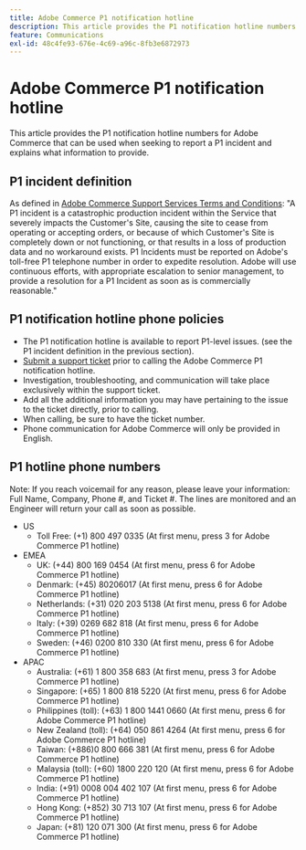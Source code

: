 ```yaml
---
title: Adobe Commerce P1 notification hotline
description: This article provides the P1 notification hotline numbers for Adobe Commerce that can be used when seeking to report a P1 incident and explains what information to provide.
feature: Communications
exl-id: 48c4fe93-676e-4c69-a96c-8fb3e6872973
---
```

# Adobe Commerce P1 notification hotline

This article provides the P1 notification hotline numbers for Adobe Commerce that can be used when seeking to report a P1 incident and explains what information to provide.

## P1 incident definition

As defined in [Adobe Commerce Support Services Terms and Conditions](https://www.adobe.com/content/dam/cc/en/legal/terms/enterprise/pdfs/Magento-Support-Services-Terms-and-Conditions.pdf): "A P1 incident is a catastrophic production incident within the Service that severely impacts the Customer's Site, causing the site to cease from operating or accepting orders, or because of which Customer's Site is completely down or not functioning, or that results in a loss of production data and no workaround exists. P1 Incidents must be reported on Adobe's toll-free P1 telephone number in order to expedite resolution. Adobe will use continuous efforts, with appropriate escalation to senior management, to provide a resolution for a P1 Incident as soon as is commercially reasonable."

## P1 notification hotline phone policies

* The P1 notification hotline is available to report P1-level issues. (see the P1 incident definition in the previous section).
* [Submit a support ticket](https://experienceleague.adobe.com/docs/commerce-knowledge-base/kb/help-center-guide/magento-help-center-user-guide.html?lang=en#submit-ticket) prior to calling the Adobe Commerce P1 notification hotline.
* Investigation, troubleshooting, and communication will take place exclusively within the support ticket.
* Add all the additional information you may have pertaining to the issue to the ticket directly, prior to calling.
* When calling, be sure to have the ticket number.
* Phone communication for Adobe Commerce will only be provided in English.

## P1 hotline phone numbers

Note: If you reach voicemail for any reason, please leave your information: Full Name, Company, Phone #, and Ticket #. The lines are monitored and an Engineer will return your call as soon as possible.

* US
  * Toll Free: (+1) 800 497 0335 (At first menu, press 3 for Adobe Commerce P1 hotline)
* EMEA
  * UK: (+44) 800 169 0454 (At first menu, press 6 for Adobe Commerce P1 hotline)
  * Denmark: (+45) 80206017 (At first menu, press 6 for Adobe Commerce P1 hotline)
  * Netherlands: (+31) 020 203 5138 (At first menu, press 6 for Adobe Commerce P1 hotline)
  * Italy: (+39) 0269 682 818 (At first menu, press 6 for Adobe Commerce P1 hotline)
  * Sweden: (+46) 0200 810 330 (At first menu, press 6 for Adobe Commerce P1 hotline)
* APAC
  * Australia: (+61) 1 800 358 683 (At first menu, press 3 for Adobe Commerce P1 hotline)
  * Singapore: (+65) 1 800 818 5220 (At first menu, press 6 for Adobe Commerce P1 hotline)
  * Philippines (toll): (+63) 1 800 1441 0660 (At first menu, press 6 for Adobe Commerce P1 hotline)
  * New Zealand (toll): (+64) 050 861 4264 (At first menu, press 6 for Adobe Commerce P1 hotline)
  * Taiwan: (+886)0 800 666 381 (At first menu, press 6 for Adobe Commerce P1 hotline)
  * Malaysia (toll): (+60) 1800 220 120 (At first menu, press 6 for Adobe Commerce P1 hotline)
  * India: (+91) 0008 004 402 107 (At first menu, press 6 for Adobe Commerce P1 hotline)
  * Hong Kong: (+852) 30 713 107 (At first menu, press 6 for Adobe Commerce P1 hotline)
  * Japan: (+81) 120 071 300 (At first menu, press 6 for Adobe Commerce P1 hotline)
